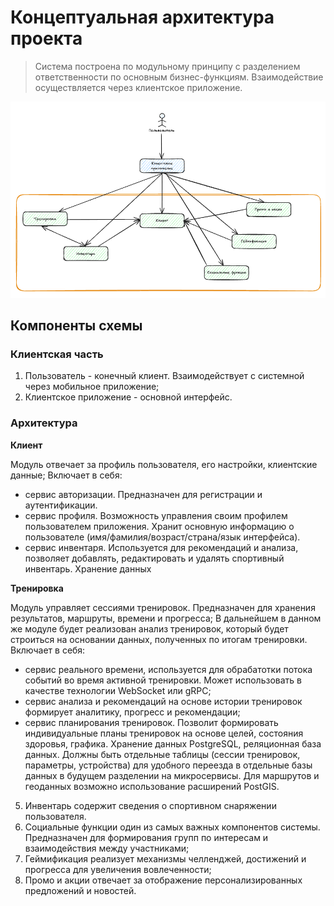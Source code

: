 # Концептуальная архитектура проекта

> Система построена по модульному принципу с разделением ответственности по основным бизнес-функциям. Взаимодействие осуществляется через клиентское приложение.

![Схема концептуальной архитектуры](images/conceptual_architecture.png)

## Компоненты схемы

### Клиентская часть

1. Пользователь - конечный клиент. Взаимодействует с системной через мобильное приложение;
2. Клиентское приложение - основной интерфейс.

### Архитектура

**Клиент**

Модуль отвечает за профиль пользователя, его настройки, клиентские данные;
Включает в себя:
- сервис авторизации. Предназначен для регистрации и аутентификации.
- сервис профиля. Возможность управления своим профилем пользователем приложения. Хранит основную информацию о пользователе (имя/фамилия/возраст/страна/язык интерфейса).
- сервис инвентаря. Используется для рекомендаций и анализа, позволяет добавлять, редактировать и удалять спортивный инвентарь.
Хранение данных

**Тренировка**

Модуль управляет сессиями тренировок. Предназначен для хранения результатов, маршруты, времени и прогресса; В дальнейшем в данном же модуле будет реализован анализ тренировок, который будет строиться на основании данных, полученных по итогам тренировки.
Включает в себя:
- сервис реального времени, используется для обрабатотки потока событий во время активной тренировки. Может использовать в качестве технологии WebSocket или gRPC;
- сервис анализа и рекомендаций на основе истории тренировок формирует аналитику, прогресс и рекомендации;
- сервис планирования тренировок. Позволит формировать индивидуальные планы тренировок на основе целей, состояния здоровья, графика.
Хранение данных
PostgreSQL, реляционная база данных. Должны быть отдельные таблицы (сессии тренировок, параметры, устройства) для удобного переезда в отдельные базы данных в будущем разделении на микросервисы. Для маршрутов и геоданных возможно использование расширений PostGIS.


5. Инвентарь содержит сведения о спортивном снаряжении пользователя. 
6. Социальные функции один из самых важных компонентов системы. Предназначен для формирования групп по интересам и взаимодействия между участниками;
7. Геймификация реализует механизмы челленджей, достижений и прогресса для увеличения вовлеченности;
8. Промо и акции отвечает за отображение персонализированных предложений и новостей.
